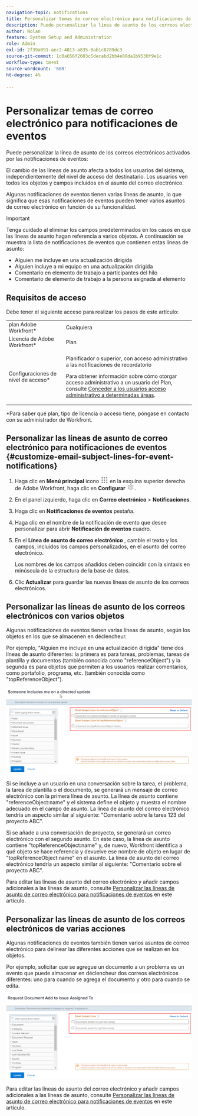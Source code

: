 ```yaml
---
navigation-topic: notifications
title: Personalizar temas de correo electrónico para notificaciones de eventos
description: Puede personalizar la línea de asunto de los correos electrónicos activados por las notificaciones de eventos.
author: Nolan
feature: System Setup and Administration
role: Admin
exl-id: 2f39a091-aec2-4013-a835-0ab1c8789dc3
source-git-commit: 1c0a656f2603c5decabd2bb4e88da1b9530f9e1c
workflow-type: tm+mt
source-wordcount: '608'
ht-degree: 4%

---
```


# Personalizar temas de correo electrónico para notificaciones de eventos

Puede personalizar la línea de asunto de los correos electrónicos activados por las notificaciones de eventos:

El cambio de las líneas de asunto afecta a todos los usuarios del sistema, independientemente del nivel de acceso del destinatario. Los usuarios ven todos los objetos y campos incluidos en el asunto del correo electrónico.

Algunas notificaciones de eventos tienen varias líneas de asunto, lo que significa que esas notificaciones de eventos pueden tener varios asuntos de correo electrónico en función de su funcionalidad.

>[!IMPORTANT]
>
>Tenga cuidado al eliminar los campos predeterminados en los casos en que las líneas de asunto hagan referencia a varios objetos. A continuación se muestra la lista de notificaciones de eventos que contienen estas líneas de asunto:
>
>* Alguien me incluye en una actualización dirigida
>* Alguien incluye a mi equipo en una actualización dirigida
>* Comentario en elemento de trabajo a participantes del hilo
>* Comentario de elemento de trabajo a la persona asignada al elemento
>

## Requisitos de acceso

Debe tener el siguiente acceso para realizar los pasos de este artículo:

<table style="table-layout:auto"> 
 <col> 
 </col> 
 <col> 
 </col> 
 <tbody> 
  <tr> 
   <td role="rowheader">plan Adobe Workfront*</td> 
   <td>Cualquiera</td> 
  </tr> 
  <tr> 
   <td role="rowheader">Licencia de Adobe Workfront*</td> 
   <td>Plan</td> 
  </tr> 
  <tr> 
   <td role="rowheader">Configuraciones de nivel de acceso*</td> 
   <td> <p>Planificador o superior, con acceso administrativo a las notificaciones de recordatorio</p> <p>Para obtener información sobre cómo otorgar acceso administrativo a un usuario del Plan, consulte <a href="../../../administration-and-setup/add-users/configure-and-grant-access/grant-users-admin-access-certain-areas.md" class="MCXref xref">Conceder a los usuarios acceso administrativo a determinadas áreas</a>.</p> </td> 
  </tr> 
 </tbody> 
</table>

&#42;Para saber qué plan, tipo de licencia o acceso tiene, póngase en contacto con su administrador de Workfront.

## Personalizar las líneas de asunto de correo electrónico para notificaciones de eventos {#customize-email-subject-lines-for-event-notifications}

1. Haga clic en **Menú principal** icono ![](assets/main-menu-icon.png) en la esquina superior derecha de Adobe Workfront, haga clic en **Configurar** ![](assets/gear-icon-settings.png).

1. En el panel izquierdo, haga clic en **Correo electrónico** > **Notificaciones**.

1. Haga clic en **Notificaciones de eventos** pestaña.
1. Haga clic en el nombre de la notificación de evento que desee personalizar para abrir **Notificación de eventos** cuadro.
1. En el **Línea de asunto de correo electrónico** , cambie el texto y los campos, incluidos los campos personalizados, en el asunto del correo electrónico.

   Los nombres de los campos añadidos deben coincidir con la sintaxis en minúscula de la estructura de la base de datos. <!--For more information about how our objects and their fields are named in the Workfront database, see the [Adobe Workfront API](../../../wf-api/workfront-api.md).-->

1. Clic **Actualizar** para guardar las nuevas líneas de asunto de los correos electrónicos.

## Personalizar las líneas de asunto de los correos electrónicos con varios objetos

Algunas notificaciones de eventos tienen varias líneas de asunto, según los objetos en los que se almacenen en déclencheur.

Por ejemplo, &quot;Alguien me incluye en una actualización dirigida&quot; tiene dos líneas de asunto diferentes: la primera es para tareas, problemas, tareas de plantilla y documentos (también conocida como &quot;referenceObject&quot;) y la segunda es para objetos que permiten a los usuarios realizar comentarios, como portafolio, programa, etc. (también conocida como &quot;topReferenceObject&quot;).

![](assets/Ev-not-mult-subj-lines.png)

Si se incluye a un usuario en una conversación sobre la tarea, el problema, la tarea de plantilla o el documento, se generará un mensaje de correo electrónico con la primera línea de asunto. La línea de asunto contiene &quot;referenceObject:name&quot; y el sistema define el objeto y muestra el nombre adecuado en el campo de asunto. La línea de asunto del correo electrónico tendría un aspecto similar al siguiente: &quot;Comentario sobre la tarea 123 del proyecto ABC&quot;.

Si se añade a una conversación de proyecto, se generará un correo electrónico con el segundo asunto. En este caso, la línea de asunto contiene &quot;topReferenceObject:name&quot; y, de nuevo, Workfront identifica a qué objeto se hace referencia y devuelve ese nombre de objeto en lugar de &quot;topReferenceObject:name&quot; en el asunto. La línea de asunto del correo electrónico tendría un aspecto similar al siguiente: &quot;Comentario sobre el proyecto ABC&quot;.

Para editar las líneas de asunto del correo electrónico y añadir campos adicionales a las líneas de asunto, consulte [Personalizar las líneas de asunto de correo electrónico para notificaciones de eventos](#customize-email-subject-lines-for-event-notifications) en este artículo.

## Personalizar las líneas de asunto de los correos electrónicos de varias acciones

Algunas notificaciones de eventos también tienen varios asuntos de correo electrónico para delinear las diferentes acciones que se realizan en los objetos.

Por ejemplo, solicitar que se agregue un documento a un problema es un evento que puede almacenar en déclencheur dos correos electrónicos diferentes: uno para cuando se agrega el documento y otro para cuando se edita.

![](assets/ev-not-mult-subj-lines-diff-actions.png)

Para editar las líneas de asunto del correo electrónico y añadir campos adicionales a las líneas de asunto, consulte [Personalizar las líneas de asunto de correo electrónico para notificaciones de eventos](#customize-email-subject-lines-for-event-notifications) en este artículo.
